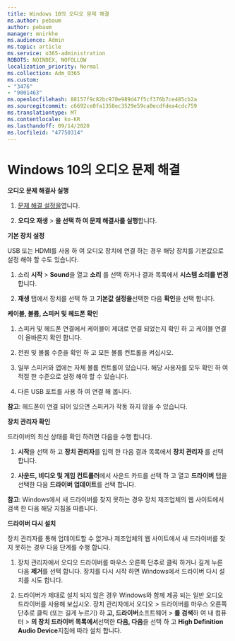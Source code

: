 ```yaml
---
title: Windows 10의 오디오 문제 해결
ms.author: pebaum
author: pebaum
manager: mnirkhe
ms.audience: Admin
ms.topic: article
ms.service: o365-administration
ROBOTS: NOINDEX, NOFOLLOW
localization_priority: Normal
ms.collection: Adm_O365
ms.custom:
- "3476"
- "9001463"
ms.openlocfilehash: 88157f9c82bc970e989d47f5cf376b7ce485cb2a
ms.sourcegitcommit: c6692ce0fa1358ec3529e59ca0ecdfdea4cdc759
ms.translationtype: MT
ms.contentlocale: ko-KR
ms.lasthandoff: 09/14/2020
ms.locfileid: "47750314"
---
```

# <a name="troubleshooting-audio-issues-in-windows-10"></a>Windows 10의 오디오 문제 해결

**오디오 문제 해결사 실행**

1.  [문제 해결 설정을](ms-settings:troubleshoot)엽니다.

2.  **오디오 재생**  >  **을 선택 하 여 문제 해결사를 실행**합니다.

**기본 장치 설정**

USB 또는 HDMI를 사용 하 여 오디오 장치에 연결 하는 경우 해당 장치를 기본값으로 설정 해야 할 수도 있습니다.

1. 소리 **시작**  >  **Sound**을 열고 **소리** 를 선택 하거나 결과 목록에서 **시스템 소리를 변경** 합니다.

2.  **재생** 탭에서 장치를 선택 하 고 **기본값 설정을**선택한 다음 **확인**을 선택 합니다.

**케이블, 볼륨, 스피커 및 헤드폰 확인**

1. 스피커 및 헤드폰 연결에서 케이블이 제대로 연결 되었는지 확인 하 고 케이블 연결이 올바른지 확인 합니다.

2. 전원 및 볼륨 수준을 확인 하 고 모든 볼륨 컨트롤을 켜십시오.

3. 일부 스피커와 앱에는 자체 볼륨 컨트롤이 있습니다. 해당 사용자를 모두 확인 하 여 적절 한 수준으로 설정 해야 할 수 있습니다.

4. 다른 USB 포트를 사용 하 여 연결 해 봅니다.

**참고**: 헤드폰이 연결 되어 있으면 스피커가 작동 하지 않을 수 있습니다.

**장치 관리자 확인**

드라이버의 최신 상태를 확인 하려면 다음을 수행 합니다.

1. **시작**을 선택 하 고 **장치 관리자**를 입력 한 다음 결과 목록에서 **장치 관리자** 를 선택 합니다.

2. **사운드, 비디오 및 게임 컨트롤러**에서 사운드 카드를 선택 하 고 열고 **드라이버** 탭을 선택한 다음 **드라이버 업데이트**를 선택 합니다.

**참고**: Windows에서 새 드라이버를 찾지 못하는 경우 장치 제조업체의 웹 사이트에서 검색 한 다음 해당 지침을 따릅니다.

**드라이버 다시 설치**

장치 관리자를 통해 업데이트할 수 없거나 제조업체의 웹 사이트에서 새 드라이버를 찾지 못하는 경우 다음 단계를 수행 합니다.

1. 장치 관리자에서 오디오 드라이버를 마우스 오른쪽 단추로 클릭 하거나 길게 누른 다음 **제거**를 선택 합니다. 장치를 다시 시작 하면 Windows에서 드라이버 다시 설치를 시도 합니다.

2. 드라이버가 제대로 설치 되지 않은 경우 Windows와 함께 제공 되는 일반 오디오 드라이버를 사용해 보십시오. 장치 관리자에서 오디오 > 드라이버를 마우스 오른쪽 단추로 클릭 (또는 길게 누르기) 하 **고, 드라이버**소프트웨어  >  **를 검색**하 여 내 컴퓨터  >  **의 장치 드라이버 목록에서**선택한 **다음, 다음**을 선택 하 고 **High Definition Audio Device**지침에 따라 설치 합니다.
